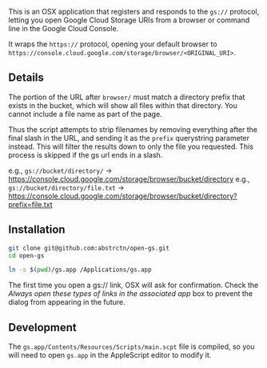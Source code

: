 This is an OSX application that registers and responds to the `gs://` protocol, letting you open Google Cloud Storage URIs from a browser or command line in the Google Cloud Console.

It wraps the `https://` protocol, opening your default browser to `https://console.cloud.google.com/storage/browser/<ORIGINAL_URI>`.

## Details

The portion of the URL after `browser/` must match a directory prefix that exists in the bucket, which will show all files within that directory. You cannot include a file name as part of the page.

Thus the script attempts to strip filenames by removing everything after the final slash in the URL, and sending it as the `prefix` querystring parameter instead. This will filter the results down to only the file you requested. This process is skipped if the gs url ends in a slash.

e.g., `gs://bucket/directory/` -> https://console.cloud.google.com/storage/browser/bucket/directory
e.g., `gs://bucket/directory/file.txt` -> https://console.cloud.google.com/storage/browser/bucket/directory?prefix=file.txt

## Installation

```bash
git clone git@github.com:abstrctn/open-gs.git
cd open-gs

ln -s $(pwd)/gs.app /Applications/gs.app
```

The first time you open a gs:// link, OSX will ask for confirmation. Check the *Always open these types of links in the associated app* box to prevent the dialog from appearing in the future.

## Development

The `gs.app/Contents/Resources/Scripts/main.scpt` file is compiled, so you will need to open `gs.app` in the AppleScript editor to modify it.
